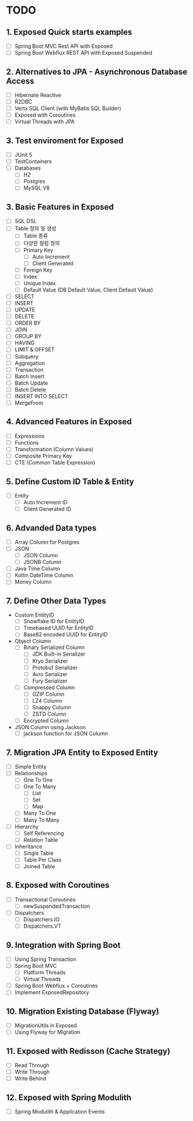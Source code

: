 # TODO

## 1. Exposed Quick starts examples

- [ ] Spring Boot MVC Rest API with Exposed
- [ ] Spring Boot Webflux REST API with Exposed Suspended

## 2. Alternatives to JPA - Asynchronous Database Access

- [ ] Hibernate Reactive
- [ ] R2DBC
- [ ] Vertx SQL Client (with MyBatis SQL Builder)
- [ ] Exposed with Coroutines
- [ ] Virtual Threads with JPA

## 3. Test enviroment for Exposed

- [ ] JUnit 5
- [ ] TestContainers
- [ ] Databases
    - [ ] H2
    - [ ] Postgres
    - [ ] MySQL V8

## 3. Basic Features in Exposed

- [ ] SQL DSL
- [ ] Table 정의 및 생성
    - [ ] Table 종류
    - [ ] 다양한 컬럼 정의
    - [ ] Primary Key
        - [ ] Auto Increment
        - [ ] Client Generated
    - [ ] Foreign Key
    - [ ] Index
    - [ ] Unique Index
    - [ ] Default Value (DB Default Value, Client Default Value)

- [ ] SELECT
- [ ] INSERT
- [ ] UPDATE
- [ ] DELETE
- [ ] ORDER BY
- [ ] JOIN
- [ ] GROUP BY
- [ ] HAVING
- [ ] LIMIT & OFFSET
- [ ] Subquery
- [ ] Aggregation
- [ ] Transaction
- [ ] Batch Insert
- [ ] Batch Update
- [ ] Batch Delete
- [ ] INSERT INTO SELECT
- [ ] MergeFrom

## 4. Advanced Features in Exposed

- [ ] Expressions
- [ ] Functions
- [ ] Transformation (Column Values)
- [ ] Composite Primary Key
- [ ] CTE (Common Table Expression)

## 5. Define Custom ID Table & Entity

- [ ] Entity
    - [ ] Auto Increment ID
    - [ ] Client Generated ID

## 6. Advanded Data types

- [ ] Array Column for Postgres
- [ ] JSON
    - [ ] JSON Column
    - [ ] JSONB Column
- [ ] Java Time Column
- [ ] Kotlin DateTime Column
- [ ] Money Column

## 7. Define Other Data Types

- Custom EntityID
    - [ ] Snowflake ID for EntityID
    - [ ] Timebased UUID for EntityID
    - [ ] Base62 encoded UUID for EntityID
- Object Column
    - [ ] Binary Serialized Column
        - [ ] JDK Built-in Serializer
        - [ ] Kryo Serializer
        - [ ] Protobuf Serializer
        - [ ] Avro Serializer
        - [ ] Fury Serializer
    - [ ] Compressed Column
        - [ ] GZIP Column
        - [ ] LZ4 Column
        - [ ] Snappy Column
        - [ ] ZSTD Column
    - [ ] Encrypted Column
- JSON Column using Jackson
    - [ ] jackson function for JSON Column

## 7. Migration JPA Entity to Exposed Entity

- [ ] Simple Entity
- [ ] Relationships
    - [ ] One To One
    - [ ] One To Many
        - [ ] List
        - [ ] Set
        - [ ] Map
    - [ ] Many To One
    - [ ] Many To Many
- [ ] Hierarchy
    - [ ] Self Referencing
    - [ ] Relation Table
- [ ] Inheritance
    - [ ] Single Table
    - [ ] Table Per Class
    - [ ] Joined Table

## 8. Exposed with Coroutines

- [ ] Transactional Coroutines
    - [ ] newSuspendedTransaction

- [ ] Dispatchers
    - [ ] Dispatchers.IO
    - [ ] Dispatchers.VT

## 9. Integration with Spring Boot

- [ ] Using Spring Transaction
- [ ] Spring Boot MVC
    - [ ] Platform Threads
    - [ ] Virtual Threads
- [ ] Spring Boot Webflux + Coroutines
- [ ] Implement ExposedRepository

## 10. Migration Existing Database (Flyway)

- [ ] MigrationUtils in Exposed
- [ ] Using Flyway for Migration

## 11. Exposed with Redisson (Cache Strategy)

- [ ] Read Through
- [ ] Write Through
- [ ] Write Behind

## 12. Exposed with Spring Modulith

- [ ] Spring Modulith & Application Events
